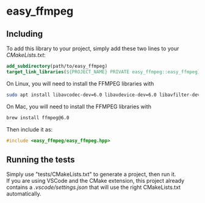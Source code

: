 # easy_ffmpeg

## Including

To add this library to your project, simply add these two lines to your *CMakeLists.txt*:
```cmake
add_subdirectory(path/to/easy_ffmpeg)
target_link_libraries(${PROJECT_NAME} PRIVATE easy_ffmpeg::easy_ffmpeg)
```

On Linux, you will need to install the FFMPEG libraries with
```bash
sudo apt install libavcodec-dev=6.0 libavdevice-dev=6.0 libavfilter-dev=6.0 libavformat-dev=6.0 libavutil-dev=6.0 libpostproc-dev=6.0 libswresample-dev=6.0 libswscale-dev=6.0
```
On Mac, you will need to install the FFMPEG libraries with
```bash
brew install ffmpeg@6.0
```

Then include it as:
```cpp
#include <easy_ffmpeg/easy_ffmpeg.hpp>
```

## Running the tests

Simply use "tests/CMakeLists.txt" to generate a project, then run it.<br/>
If you are using VSCode and the CMake extension, this project already contains a *.vscode/settings.json* that will use the right CMakeLists.txt automatically.

